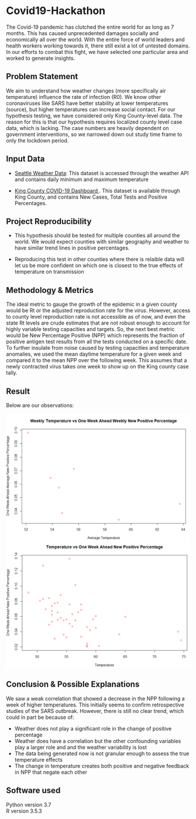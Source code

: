 # Covid19-Hackathon

The Covid-19 pandemic has clutched the entire world for as long as 7 months. This has caused unprecedented damages socially and economically all over the world. 
With the entire force of world leaders and health workers working towards it, there still exist a lot of untested domains. In our efforts to combat this fight, we have selected one particular area and worked to generate insights.

## Problem Statement

We aim to understand how weather changes (more specifically air temperature) influence the rate of infection (R0). We know other coronaviruses like SARS have better stability at lower temperatures (source), but higher temperatures can increase social contact.
For our hypothesis testing, we have considered only King County-level data. The reason for this is that our hypothesis requires localized county level case data, which is lacking.
The case numbers are heavily dependent on government interventions, so we narrowed down out study time frame to only the lockdown period.

## Input Data

- [Seattle Weather Data](https://www.ncdc.noaa.gov/cdo-web/datasets/GHCND/stations/GHCND:USW00024233/detail): This dataset is accessed through the weather API and contains daily minimum and maximum temperature

- [King County COVID-19 Dashboard ](https://kingcounty.gov/depts/health/covid-19/data.aspx). This dataset is available through King County, and contains New Cases, Total Tests and Positive Percentages.

## Project Reproducibility
- This hypothesis should be tested for multiple counties all around the world. We would expect counties with similar geography and weather to have similar trend lines in positive percentages.

- Reproducing this test in other counties where there is relaible data  will let us be more confident on which one is closest to the true effects of temperature on transmission 

## Methodology & Metrics

The ideal metric to gauge the growth of the epidemic in a given county would be Rt or the adjusted reproduction rate for the virus. However, access to county level reproduction rate is not accessible as of now, and even the state Rt levels are crude estimates that are not robust enough to account for highly variable testing capacities and targets.
So, the next best metric would be New Percentage Positive (NPP) which represents the fraction of positive antigen test results from all the tests conducted on a specific date. To further insulate from noise caused by testing capacities and temperature anomalies, we used the mean daytime temperature for a given week and compared it to the mean NPP over the following week. This assumes that a newly contracted virus takes one week to show up on the King county case tally.

## Result 

Below are our observations: 

![](https://github.com/rathodmansi/Covid19-Hackathon/blob/master/results/Scatter-Avgs.png)
![](https://github.com/rathodmansi/Covid19-Hackathon/blob/master/results/Scatter.png)


## Conclusion & Possible Explanations

We saw a weak correlation that showed a decrease in the NPP following a week of higher temperatures. This initially seems to confirm retrospective studies of the SARS outbreak. However, there is still no clear trend, which could in part be because of:

- Weather does not play a significant role in the change of positive percentage 
- Weather does have a correlation but the other confounding variables play a larger role and and the weather variability is lost
- The data being generated now is not granular enough to assess the true temperature effects
- The change in temperature creates both positive and negative feedback in NPP  that negate each other


## Software used
Python version 3.7  
R version 3.5.3


